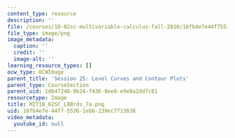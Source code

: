 ```yaml
---
content_type: resource
description: ''
file: /courses/18-02sc-multivariable-calculus-fall-2010/16fb4e7e44f755361eb6239ec7713638_MIT18_02SC_L8Brds_7a.png
file_type: image/png
image_metadata:
  caption: ''
  credit: ''
  image-alt: ''
learning_resource_types: []
ocw_type: OCWImage
parent_title: 'Session 25: Level Curves and Contour Plots'
parent_type: CourseSection
parent_uid: 1d647248-9b24-f436-8ee8-e9e8a2dd7c81
resourcetype: Image
title: MIT18_02SC_L8Brds_7a.png
uid: 16fb4e7e-44f7-5536-1eb6-239ec7713638
video_metadata:
  youtube_id: null
---
```

